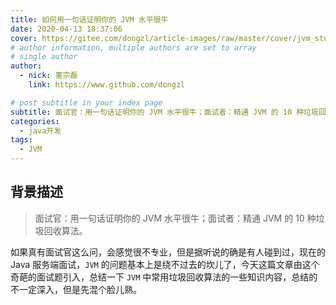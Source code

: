 ```yaml
---
title: 如何用一句话证明你的 JVM 水平很牛
date: 2020-04-13 18:37:06
cover: https://gitee.com/dongzl/article-images/raw/master/cover/jvm_study.png
# author information, multiple authors are set to array
# single author
author:
  - nick: 董宗磊
    link: https://www.github.com/dongzl

# post subtitle in your index page
subtitle: 面试官：用一句话证明你的 JVM 水平很牛；面试者：精通 JVM 的 10 种垃圾回收算法。
categories: 
  - java开发
tags: 
  - JVM
---
```


## 背景描述

> 面试官：用一句话证明你的 JVM 水平很牛；面试者：精通 JVM 的 10 种垃圾回收算法。

如果真有面试官这么问，会感觉很不专业，但是据听说的确是有人碰到过，现在的 Java 服务端面试，`JVM` 的问题基本上是绕不过去的坎儿了，今天这篇文章由这个奇葩的面试题引入，总结一下 `JVM` 中常用垃圾回收算法的一些知识内容，总结的不一定深入，但是先混个脸儿熟。



